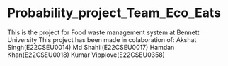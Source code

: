 # Probability_project_Team_Eco_Eats
This is the project for Food waste management system at Bennett University
This project has been made in colaboration of:
Akshat Singh(E22CSEU0014)
Md Shahil(E22CSEU0017)
Hamdan Khan(E22CSEU0018)
Kumar Vipplove(E22CSEU0358)
